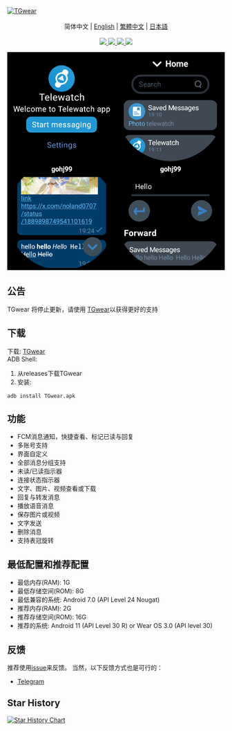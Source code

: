 <a href="https://github.com/gohj99/TGwear">
<img src="https://socialify.git.ci/gohj99/TGwear/image?description=1&descriptionEditable=%E9%80%82%E7%94%A8%E4%BA%8E%E5%AE%89%E5%8D%93%E6%89%8B%E8%A1%A8%E7%9A%84%E7%AC%AC%E4%B8%89%E6%96%B9telegram%E5%AE%A2%E6%88%B7%E7%AB%AF&font=KoHo&forks=1&issues=1&logo=https://github.com/gohj99/TGwear/blob/master/TGwear.png?raw=true?raw=true&name=1&owner=1&pattern=Circuit%20Board&pulls=1&stargazers=1&theme=Auto" alt="TGwear" />
</a>

<div align="center">
  <br/>
  <div>
      简体中文 | <a href="./README.md">English</a> | <a href="./README.zh-TW.md">繁體中文</a> | <a href="./README.ja-JP.md">日本語</a>
  </div>
  <br/>

<div>
    <a href="https://github.com/gohj99/TGwear/blob/master/LICENSE">
      <img
        src="https://img.shields.io/github/license/gohj99/TGwear?style=flat-square"
      />
    </a >
    <a href="https://github.com/gohj99/TGwear/releases">
      <img
        src="https://img.shields.io/github/downloads/gohj99/TGwear/total?style=flat-square"
      />  
    </a >
    <a href="https://apt.izzysoft.de/fdroid/index/apk/TGwear">
      <img
        src="https://img.shields.io/endpoint?url=https://apt.izzysoft.de/fdroid/api/v1/shield/TGwear&style=flat-square"
      />  
    </a >
	<a href="https://github.com/MShawon/github-clone-count-badge">
      <img
        src="https://img.shields.io/badge/dynamic/json?color=success&label=Views&query=count&url=https://gist.githubusercontent.com/gohj99/684cffa329b5078706dce53f396d67bb/raw/traffic.json&logo=github&style=flat-square"
      />  
    </a >
  </div>
</div>

![Screenshot](Screenshot.png)

## 公告

TGwear 将停止更新，请使用 [TGwear](https://github.com/tgwear/tgwear)以获得更好的支持

## 下载

下载: [TGwear](https://github.com/gohj99/TGwear/releases)  
ADB Shell:

1. 从releases下载TGwear
2. 安装:

```shell
adb install TGwear.apk
```

## 功能

- FCM消息通知，快捷查看、标记已读与回复
- 多账号支持
- 界面自定义
- 全部消息分组支持
- 未读/已读指示器
- 连接状态指示器
- 文字、图片、视频查看或下载
- 回复与转发消息
- 播放语音消息
- 保存图片或视频
- 文字发送
- 删除消息
- 支持表冠旋转

## 最低配置和推荐配置

- 最低内存(RAM): 1G
- 最低存储空间(ROM): 8G
- 最低兼容的系统: Android 7.0 (API Level 24 Nougat)
- 推荐内存(RAM): 2G
- 推荐存储空间(ROM): 16G
- 推荐的系统: Android 11 (API Level 30 R) or Wear OS 3.0 (API level 30)

## 反馈

推荐使用[issue](https://github.com/gohj99/TGwear/issues)来反馈。
当然，以下反馈方式也是可行的：

- [Telegram](https://t.me/teleAndroidwatch)

## Star History

<a href="https://star-history.com/#gohj99/TGwear&Date">
 <picture>
   <source media="(prefers-color-scheme: dark)" srcset="https://api.star-history.com/svg?repos=gohj99/TGwear&type=Date&theme=dark" />
   <source media="(prefers-color-scheme: light)" srcset="https://api.star-history.com/svg?repos=gohj99/TGwear&type=Date" />
   <img alt="Star History Chart" src="https://api.star-history.com/svg?repos=gohj99/TGwear&type=Date" />
 </picture>
</a>
